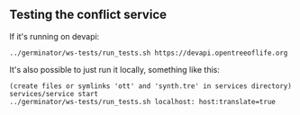 
## Testing the conflict service

If it's running on devapi:

    ../germinator/ws-tests/run_tests.sh https://devapi.opentreeoflife.org

It's also possible to just run it locally, something like this:

    (create files or symlinks 'ott' and 'synth.tre' in services directory)
    services/service start
    ../germinator/ws-tests/run_tests.sh localhost: host:translate=true

